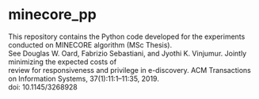 # minecore_pp
This repository contains the Python code developed for the experiments conducted on MINECORE algorithm (MSc Thesis).  
See Douglas  W.  Oard,  Fabrizio  Sebastiani,  and  Jyothi  K.  Vinjumur.   Jointly  minimizing the  expected  costs  of  
review  for  responsiveness  and  privilege  in  e-discovery. ACM Transactions on Information Systems, 37(1):11:1–11:35, 2019.  
doi:  10.1145/3268928
